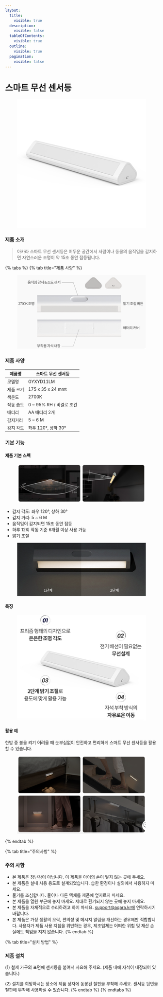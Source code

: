 ```yaml
---
layout:
  title:
    visible: true
  description:
    visible: false
  tableOfContents:
    visible: true
  outline:
    visible: true
  pagination:
    visible: false
---
```


# 스마트 무선 센서등

<figure><img src="../.gitbook/assets/light_smartsensor_img_1.png" alt=""><figcaption></figcaption></figure>

### 제품 소개

> 아카라 스마트 무선 센서등은 어두운 공간에서 사람이나 동물의 움직임을 감지하면 자연스러운 조명이 약 15초 동안 점등됩니다.

{% tabs %}
{% tab title="제품 사양" %}
<figure><img src="../.gitbook/assets/image (10).png" alt=""><figcaption></figcaption></figure>

### 제품 사양

| 제품명   | 스마트 무선 센서등           |
| ----- | -------------------- |
| 모델명   | GYXYD11LM            |
| 제품 크기 | 175 x 35 x 24 mmt    |
| 색온도   | 2700K                |
| 작동 습도 | 0 \~ 95% RH / 비결로 조건 |
| 배터리   | AA 배터리 2개            |
| 감지거리  | 5 \~ 6 M             |
| 감지 각도 | 좌우 120°, 상하 30°      |



### 기본 기능

#### 제품 기본 스펙

<figure><img src="../.gitbook/assets/image (11).png" alt=""><figcaption></figcaption></figure>

* 감지 각도: 좌우 120°, 상하 30°
* 감지 거리: 5 \~ 6 M
* 움직임이 감지되면 15초 동안 점등
* 하루 12회 작동 기준 6개월 이상 사용 가능
* 밝기 조절

<figure><img src="../.gitbook/assets/image (14).png" alt=""><figcaption></figcaption></figure>

#### 특징

<figure><img src="../.gitbook/assets/image (15).png" alt=""><figcaption></figcaption></figure>

#### 활용 예

한밤 중 불을 켜기 어려울 때 눈부심없이 안전하고 편리하게 스마트 무선 센서등을 활용할 수 있습니다.

<figure><img src="../.gitbook/assets/image (16).png" alt=""><figcaption></figcaption></figure>
{% endtab %}

{% tab title="주의사항" %}
### 주의 사항

* 본 제품은 장난감이 아닙니다. 이 제품을 아이의 손이 닿지 않는 곳에 두세요.
* 본 제품은 실내 사용 용도로 설계되었습니다. 습한 환경이나 실외에서 사용하지 마세요.
* 물기를 조심합니다. 물이나 다른 액체를 제품에 엎지르지 마세요.
* 본 제품을 열원 부근에 놓지 마세요. 제대로 환기되지 않는 곳에 놓지 마세요.
* 본 제품을 자체적으로 수리하려고 하지 마세요. support@aqara.kr에 연락하시기 바랍니다.
* 본 제품은 가정 생활의 오락, 편의성 및 메시지 알림을 개선하는 경우에만 적합합니다. 사용자가 제품 사용 지침을 위반하는 경우, 제조업체는 어떠한 위험 및 재산 손실에도 책임을 지지 않습니다.
{% endtab %}

{% tab title="설치 방법" %}
### 제품 설치

(1) 철제 가구의 표면에 센서등을 붙여서 사요해 주세요. (제품 내에 자석이 내장되어 있습니다.)

(2) 설치를 희망하시는 장소에 제품 상자에 동봉된 철판을 부착해 주세요. 센서등 뒷면을 철판에 부착해 사용하실 수 있습니다.
{% endtab %}
{% endtabs %}
